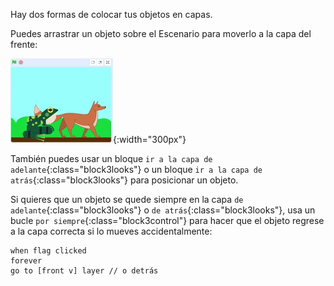 Hay dos formas de colocar tus objetos en capas.

Puedes arrastrar un objeto sobre el Escenario para moverlo a la capa del frente:

![Arrastrar un objeto sobre el Escenario para moverlo al frente, luego arrastrar otro objeto para moverlo al frente.](images/drag-sprite-change-layers.gif){:width="300px"}

También puedes usar un bloque `ir a la capa de adelante`{:class="block3looks"} o un bloque `ir a la capa de atrás`{:class="block3looks"} para posicionar un objeto.

Si quieres que un objeto se quede siempre en la capa `de adelante`{:class="block3looks"} o `de atrás`{:class="block3looks"}, usa un bucle `por siempre`{:class="block3control"} para hacer que el objeto regrese a la capa correcta si lo mueves accidentalmente:

```blocks3
when flag clicked
forever
go to [front v] layer // o detrás
```

